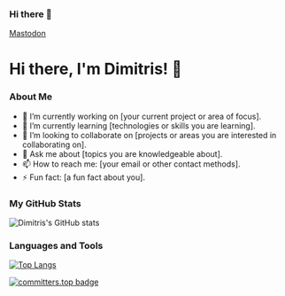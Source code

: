 ### Hi there 👋

<!--
**dgrammatiko/dgrammatiko** is a ✨ _special_ ✨ repository because its `README.md` (this file) appears on your GitHub profile.

Here are some ideas to get you started:

- 🔭 I’m currently working on ...
- 🌱 I’m currently learning ...
- 👯 I’m looking to collaborate on ...
- 🤔 I’m looking for help with ...
- 💬 Ask me about ...
- 📫 How to reach me: ...
- 😄 Pronouns: ...
- ⚡ Fun fact: ...
-->

<a rel="me" href="https://social.dgrammatiko.dev/@dgrammatiko">Mastodon</a>
# Hi there, I'm Dimitris! 👋

### About Me
- 🔭 I’m currently working on [your current project or area of focus].
- 🌱 I’m currently learning [technologies or skills you are learning].
- 👯 I’m looking to collaborate on [projects or areas you are interested in collaborating on].
- 💬 Ask me about [topics you are knowledgeable about].
- 📫 How to reach me: [your email or other contact methods].
- ⚡ Fun fact: [a fun fact about you].

### My GitHub Stats
![Dimitris's GitHub stats](https://github-readme-stats.vercel.app/api?username=dgrammatiko&show_icons=true&theme=radical)

### Languages and Tools
[![Top Langs](https://github-readme-stats.vercel.app/api/top-langs/?username=dgrammatiko&layout=compact&theme=radical)](https://github.com/anuraghazra/github-readme-stats)

[![committers.top badge](https://user-badge.committers.top/greece/USERNAME.svg)](https://user-badge.committers.top/greece/dgrammatiko)
